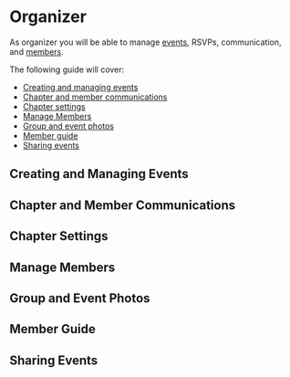# Organizer

As organizer you will be able to manage [events](events.md), RSVPs, communication, and [members](members.md).

The following guide will cover:

* [Creating and managing events](#creating-and-managing-events)
* [Chapter and member communications](#chapter-and-member-communications)
* [Chapter settings](#chapter-settings)
* [Manage Members](#manage-members)
* [Group and event photos](#group-and-event-photos)
* [Member guide](#member-guide)
* [Sharing events](#sharing-events)

## Creating and Managing Events

## Chapter and Member Communications

## Chapter Settings

## Manage Members

## Group and Event Photos

## Member Guide

## Sharing Events
